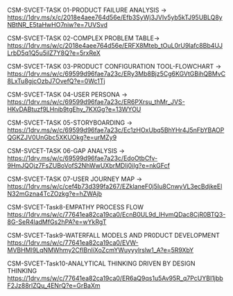 CSM-SVCET-TASK 01-PRODUCT FAILURE ANALYSIS -> https://1drv.ms/x/c/2018e4aee764d56e/Efb3SyWj3JVIv5yb5kTJ95UBLQ8yNBtNR_E5taHwHO7niw?e=7UVSvd

CSM-SVCET-TASK 02-COMPLEX PROBLEM TABLE-> https://1drv.ms/w/c/2018e4aee764d56e/ERFX8Mteb_tOuL0rU9lafc8Bb4UJLrbD5q1Q5u5ilZ7Y8Q?e=5rxReX

CSM-SVCET-TASK 03-PRODUCT CONFIGURATION TOOL-FLOWCHART -> https://1drv.ms/w/c/69599d96fae7a23c/ERy3Mb8Bjz5Cg6KGVtGBihQBMvC8LxTu8gjcOzbJ7OvefQ?e=0Wc1Tj

CSM-SVCET-TASK 04-USER PERSONA -> https://1drv.ms/w/c/69599d96fae7a23c/ER6PXrsu_thMr_JVS-HKvDABtuzf9LHnib9tgEhy_7KXGg?e=13WYOU

CSM-SVCET-TASK 05-STORYBOARDING -> https://1drv.ms/w/c/69599d96fae7a23c/Ec1zHOxUbq5BhYHr4J5nFbYBAOPQGKZJV0UnGbc5XKUOkg?e=urMZy9

CSM-SVCET-TASK 06-GAP ANALYSIS -> https://1drv.ms/w/c/69599d96fae7a23c/EdoOtbCfv-9HmJQOjz7FsZUBoVofS2NhWwUXbrMDlj0iIg?e=nkGFcf

CSM-SVCET-TASK 07-USER JOURNEY MAP -> https://1drv.ms/w/c/cef4b73d399fa267/EZklaneF0j5Iu8CnwyVL3ecBdjkeElN32mGzna4TcZOzkg?e=hZWAjb

CSM-SVCET-Task8-EMPATHY PROCESS FLOW https://1drv.ms/w/c/77641ea82ca19ca0/EcnB0UL9d_lHvmQDac8CjR0BTQ3-8G-SeR4ladMfGs2hPA?e=wYkRgT

CSM-SVCET-Task9-WATERFALL MODELS AND PR0DUCT DEVELOPMENT https://1drv.ms/w/c/77641ea82ca19ca0/EVW-MVBHMl9LqNMWhmy2CfIBnIiXoZcmYWuyyylrslw1_A?e=5R9XbY

CSM-SVCET-Task10-ANALYTICAL THINKING DRIVEN BY DESIGN THINKING https://1drv.ms/w/c/77641ea82ca19ca0/ER6aQ9qs1u5Av95R_q7PcUYBI1jbbF2Jz88rlZQu_4ENrQ?e=GrBaXm
